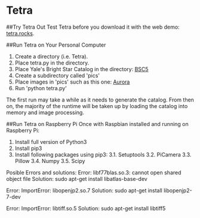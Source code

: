 # Tetra

##Try Tetra Out
Test Tetra before you download it with the web demo: <a href="http://tetra.rocks" target="_blank">tetra.rocks</a>.



##Run Tetra on Your Personal Computer

1. Create a directory (i.e. Tetra).
2. Place tetra.py in the directory.
3. Place Yale's Bright Star Catalog in the directory: <a href="http://tdc-www.harvard.edu/catalogs/BSC5" target="_blank">BSC5</a>
4. Create a subdirectory called 'pics'
5. Place images in 'pics' such as this one: <a href="http://i.imgur.com/7qPnoi1.jpg" target="_blank">Aurora</a>
6. Run 'python tetra.py'

The first run may take a while as it needs to generate the catalog.  From then on, the majority of the runtime will be taken up by loading the catalog into memory and image processing.



##Run Tetra on Raspberry Pi
Once with Raspbian installed and running on Raspberry Pi:
1. Install full version of Python3
2. Install pip3
3. Install following packages using pip3:
3.1. Setuptools
3.2. PiCamera
3.3. Pillow
3.4. Numpy
3.5. Scipy


Posible Errors and solutions:
Error: libf77blas.so.3: cannot open shared object file
Solution:  sudo apt-get install libatlas-base-dev

Error: ImportError: libopenjp2.so.7
Solution: sudo apt-get install libopenjp2-7-dev

Error: ImportError: libtiff.so.5
Solution: sudo apt-get install libtiff5 





